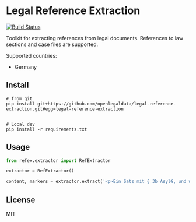 # Legal Reference Extraction

[![Build Status](https://travis-ci.org/openlegaldata/legal-reference-extraction.svg?branch=master)](https://travis-ci.org/openlegaldata/legal-reference-extraction)

Toolkit for extracting references from legal documents. References to law sections and case files are supported.

Supported countries:
- Germany

## Install

```
# from git
pip install git+https://github.com/openlegaldata/legal-reference-extraction.git#egg=legal-reference-extraction


# Local dev
pip install -r requirements.txt
```

## Usage

```python
from refex.extractor import RefExtractor

extractor = RefExtractor()

content, markers = extractor.extract('<p>Ein Satz mit § 3b AsylG, und weiteren Sachen.</p>')
```

## License

MIT
